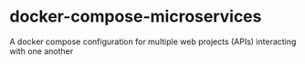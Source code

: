 # docker-compose-microservices
A docker compose configuration for multiple web projects (APIs) interacting with one another
